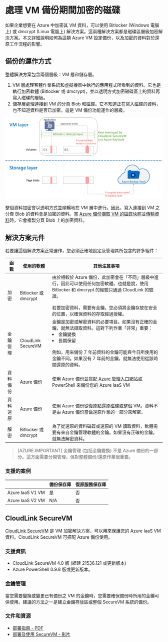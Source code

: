 <properties
   pageTitle="Azure 備份 - 利用加密磁碟備份 Azure IaaS VM |Microsoft Azure"
   description="了解 Azure 備份如何處理在 IaaS VM 備份期間使用 BitLocker 或 dmcrypt 加密的資料。本文介紹備份與還原作業在處理加密磁碟時的差異。"
   services="backup"
   documentationCenter=""
   authors="pallavijoshi"
   manager="vijayts"
   editor=""/>
<tags
   ms.service="backup"
   ms.devlang="na"
   ms.topic="article"
   ms.tgt_pltfrm="na"
   ms.workload="storage-backup-recovery"
   ms.date="07/01/2016"
   ms.author="markgal; jimpark; trinadhk"/>

# 處理 VM 備份期間加密的磁碟

如果企業想要在 Azure 中加密其 VM 資料，可以使用 Bitlocker (Windows 電腦上) 或 dmcrypt (Linux 電腦上) 解決方案。這兩種解決方案都是磁碟區層級加密解決方案。本文詳細說明如何為這類 Azure VM 設定備份，以及加密的資料對於還原工作流程的影響。

## 備份的運作方式

整體解決方案包含兩個層級：VM 層和儲存層。

1. VM 層處理客體作業系統和虛擬機器中執行的應用程式所看到的資料。它也是執行加密軟體 (Bitlocker 或 dmcrypt)，並以透明方式加密磁碟區上的資料再寫入磁碟的層級。
2. 儲存層處理連接到 VM 的分頁 Blob 和磁碟。它不知道正在寫入磁碟的資料，也不知道資料是否已加密。這是 VM 備份功能運作的層級。

![Bitlocker 加密與 Azure VM 備份如何共存](./media/backup-azure-vms-encryption/how-it-works.png)

整個資料加密會以透明方式並順暢地在 VM 層中進行。因此，寫入連接到 VM 之分頁 Blob 的資料會是加密的資料。當 [Azure 備份擷取 VM 的磁碟快照並傳輸資料](backup-azure-vms-introduction.md#how-does-azure-back-up-virtual-machines)時，它會複製分頁 Blob 上的加密資料。

## 解決方案元件

若要讓這個解決方案正常運作，您必須正確地設定及管理其所包含的許多組件：

| 函數 | 使用的軟體 | 其他注意事項 |
| -------- | ------------- | ------- |
| 加密 | Bitlocker 或 dmcrypt | 由於相較於 Azure 備份，此加密會在「不同」層級中進行，因此可以使用任何加密軟體。也就是說，使用 Bitlocker 和 dmcrypt 的經驗只通過 CloudLink 的驗證。<br><br> 若要加密資料，需要有金鑰。您必須將金鑰存放在安全的位置，以確保資料的存取經過授權。 |
| 金鑰管理 | CloudLink SecureVM | 金鑰是加密或解密資料的必要項目。如果沒有正確的金鑰，就無法擷取資料。這對下列作業「非常」重要：<br><li>金鑰變換<li>長期保留<br><br>例如，用來備份 7 年前資料的金鑰可能與今日所使用的金鑰不同。如果沒有 7 年前的金鑰，就無法使用從該時間還原的資料。|
| 資料備份 | Azure 備份 | 使用 Azure 備份並搭配 [Azure 管理入口網站](http://manage.windowsazure.com)或 PowerShell 來備份您的 Azure IaaS VM |
| 資料還原 | Azure 備份 | 使用 Azure 備份從復原點還原磁碟或整個 VM。資料不是由 Azure 備份當做還原作業的一部分來解密。|
| 解密 | Bitlocker 或 dmcrypt | 為了從還原的資料磁碟或還原的 VM 讀取資料，軟體需要有來自金鑰管理軟體的金鑰。如果沒有正確的金鑰，就無法解密資料。 |

> [AZURE.IMPORTANT]  金鑰管理 (包括金鑰變換) 不是 Azure 備份的一部分。這方面需要分開管理，但對整體備份/還原作業很重要。

### 支援的案例


| &nbsp; | 備份保存庫 | 復原服務保存庫 |
| :-- | :-- | :-- |
| Azure IaaS V1 VM | 是 | 否 |
| Azure IaaS V2 VM | N/A | 否 |


## CloudLink SecureVM

[CloudLink SecureVM](http://www.cloudlinktech.com/choose-your-cloud/microsoft-azure/) 是 VM 加密解決方案，可以用來保護您的 Azure IaaS VM 資料。CloudLink SecureVM 可搭配 Azure 備份使用。

### 支援資訊

- CloudLink SecureVM 4.0 版 (組建 21536.121 或更新版本)
- Azure PowerShell 0.9.8 版或更新版本。

### 金鑰管理

當您需要變換或變更已有備份之 VM 的金鑰時，您需要確保備份時所用的金鑰可供使用。建議的方法之一是建立金鑰存放區或整個 SecureVM 系統的備份。

### 文件和資源

- [部署指南 - PDF](http://www.cloudlinktech.com/Azure/CL_SecureVM_4_0_DG_EMC_Azure_R2.pdf)
- [部署及使用 SecureVM - 影片](https://www.youtube.com/watch?v=8AIRe92UDNg)

<!---HONumber=AcomDC_0803_2016-->